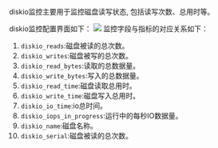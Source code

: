 diskio监控主要用于监控磁盘读写状态, 包括读写次数、总用时等。

diskio监控配置界面如下：
![](https://odum9helk.qnssl.com/FpdCB7gmqTNexx3H0VswfJA8mgR2)
监控字段与指标的对应关系如下：

1. `diskio_reads`:磁盘被读的总次数。
2. `diskio_writes`:磁盘被写的总次数。
3. `diskio_read_bytes`:读取的总数据量。
4. `diskio_write_bytes`:写入的总数据量。
5. `diskio_read_time`:磁盘读取总用时。
6. `diskio_write_time`:磁盘写入总用时。
7. `diskio_io_time`:io总时间。
8. `diskio_iops_in_progress`:运行中的每秒IO数据量。
9. `diskio_name`:磁盘名称。
10. `diskio_serial`:磁盘被读的总次数。